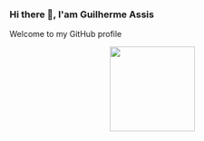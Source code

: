 ### Hi there 👋, I'am Guilherme Assis
Welcome to my GitHub profile
<!--
**GuiiiAssis/GuiiiAssis** is a ✨ _special_ ✨ repository because its `README.md` (this file) appears on your GitHub profile.

Here are some ideas to get you started:

- 🔭 I’m currently working on ...
- 🌱 I’m currently learning ...
- 👯 I’m looking to collaborate on ...
- 🤔 I’m looking for help with ...
- 💬 Ask me about ...
- 📫 How to reach me: ...
- 😄 Pronouns: ...
- ⚡ Fun fact: ...
-->


<div align="center"> 
  <a href="https://github.com/GuiiiAssis">
  <img align="center" height="150em" src="https://github-readme-stats.vercel.app/api?username=GuiiiAssis&show_icons=true&theme=github_dark&include_all_commits=true&count_private=true"/><br>
